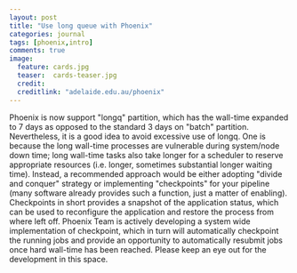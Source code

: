 ```yaml
---
layout: post
title: "Use long queue with Phoenix"
categories: journal 
tags: [phoenix,intro]
comments: true
image:  
  feature: cards.jpg
  teaser:  cards-teaser.jpg
  credit:
  creditlink: "adelaide.edu.au/phoenix"
---
```


Phoenix is now support "longq" partition, which has the wall-time expanded to 7 days as opposed to the standard 3 days on "batch" partition. Nevertheless, it is a good idea to avoid excessive use of longq. One is because the long wall-time processes are vulnerable during system/node down time; long wall-time tasks also take longer for a scheduler to reserve appropriate resources (i.e. longer, sometimes substantial longer waiting time). Instead, a recommended approach would be either adopting "divide and conquer" strategy or implementing "checkpoints" for your pipeline (many software already provides such a function, just a matter of enabling). Checkpoints in short provides a snapshot of the application status, which can be used to reconfigure the application and restore the process from where left off. Phoenix Team is actively developing a system wide implementation of checkpoint, which in turn will automatically checkpoint the running jobs and provide an opportunity to automatically resubmit jobs once hard wall-time has been reached. Please keep an eye out for the development in this space.

